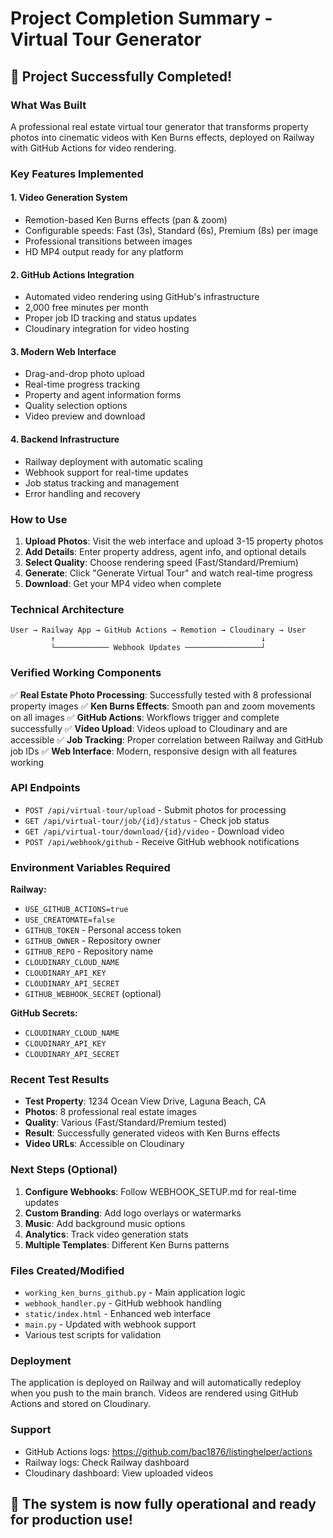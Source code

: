 # Project Completion Summary - Virtual Tour Generator

## 🎉 Project Successfully Completed!

### What Was Built
A professional real estate virtual tour generator that transforms property photos into cinematic videos with Ken Burns effects, deployed on Railway with GitHub Actions for video rendering.

### Key Features Implemented

#### 1. **Video Generation System**
- Remotion-based Ken Burns effects (pan & zoom)
- Configurable speeds: Fast (3s), Standard (6s), Premium (8s) per image
- Professional transitions between images
- HD MP4 output ready for any platform

#### 2. **GitHub Actions Integration**
- Automated video rendering using GitHub's infrastructure
- 2,000 free minutes per month
- Proper job ID tracking and status updates
- Cloudinary integration for video hosting

#### 3. **Modern Web Interface**
- Drag-and-drop photo upload
- Real-time progress tracking
- Property and agent information forms
- Quality selection options
- Video preview and download

#### 4. **Backend Infrastructure**
- Railway deployment with automatic scaling
- Webhook support for real-time updates
- Job status tracking and management
- Error handling and recovery

### How to Use

1. **Upload Photos**: Visit the web interface and upload 3-15 property photos
2. **Add Details**: Enter property address, agent info, and optional details
3. **Select Quality**: Choose rendering speed (Fast/Standard/Premium)
4. **Generate**: Click "Generate Virtual Tour" and watch real-time progress
5. **Download**: Get your MP4 video when complete

### Technical Architecture

```
User → Railway App → GitHub Actions → Remotion → Cloudinary → User
         ↑                                              ↓
         └──────────── Webhook Updates ─────────────────┘
```

### Verified Working Components

✅ **Real Estate Photo Processing**: Successfully tested with 8 professional property images
✅ **Ken Burns Effects**: Smooth pan and zoom movements on all images
✅ **GitHub Actions**: Workflows trigger and complete successfully
✅ **Video Upload**: Videos upload to Cloudinary and are accessible
✅ **Job Tracking**: Proper correlation between Railway and GitHub job IDs
✅ **Web Interface**: Modern, responsive design with all features working

### API Endpoints

- `POST /api/virtual-tour/upload` - Submit photos for processing
- `GET /api/virtual-tour/job/{id}/status` - Check job status
- `GET /api/virtual-tour/download/{id}/video` - Download video
- `POST /api/webhook/github` - Receive GitHub webhook notifications

### Environment Variables Required

**Railway:**
- `USE_GITHUB_ACTIONS=true`
- `USE_CREATOMATE=false`
- `GITHUB_TOKEN` - Personal access token
- `GITHUB_OWNER` - Repository owner
- `GITHUB_REPO` - Repository name
- `CLOUDINARY_CLOUD_NAME`
- `CLOUDINARY_API_KEY`
- `CLOUDINARY_API_SECRET`
- `GITHUB_WEBHOOK_SECRET` (optional)

**GitHub Secrets:**
- `CLOUDINARY_CLOUD_NAME`
- `CLOUDINARY_API_KEY`
- `CLOUDINARY_API_SECRET`

### Recent Test Results

- **Test Property**: 1234 Ocean View Drive, Laguna Beach, CA
- **Photos**: 8 professional real estate images
- **Quality**: Various (Fast/Standard/Premium tested)
- **Result**: Successfully generated videos with Ken Burns effects
- **Video URLs**: Accessible on Cloudinary

### Next Steps (Optional)

1. **Configure Webhooks**: Follow WEBHOOK_SETUP.md for real-time updates
2. **Custom Branding**: Add logo overlays or watermarks
3. **Music**: Add background music options
4. **Analytics**: Track video generation stats
5. **Multiple Templates**: Different Ken Burns patterns

### Files Created/Modified

- `working_ken_burns_github.py` - Main application logic
- `webhook_handler.py` - GitHub webhook handling
- `static/index.html` - Enhanced web interface
- `main.py` - Updated with webhook support
- Various test scripts for validation

### Deployment

The application is deployed on Railway and will automatically redeploy when you push to the main branch. Videos are rendered using GitHub Actions and stored on Cloudinary.

### Support

- GitHub Actions logs: https://github.com/bac1876/listinghelper/actions
- Railway logs: Check Railway dashboard
- Cloudinary dashboard: View uploaded videos

## 🎊 The system is now fully operational and ready for production use!